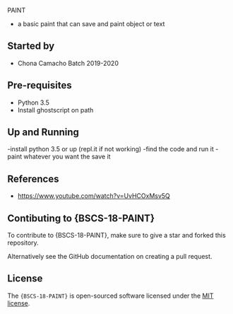 PAINT
- a basic paint that can save and paint object or text

## Started by
- Chona Camacho Batch 2019-2020

## Pre-requisites
- Python 3.5
- Install ghostscript on path

## Up and Running
-install python 3.5 or up (repl.it if not working)
-find the code and run it
-paint whatever you want the save it
## References
- https://www.youtube.com/watch?v=UvHCOxMsv5Q

## Contibuting to {BSCS-18-PAINT}
To contribute to {BSCS-18-PAINT}, make sure to give a star and forked this repository.

Alternatively see the GitHub documentation on creating a pull request.

## License
The `{BSCS-18-PAINT}` is open-sourced software licensed under the [MIT license](http://opensource.org/licenses/MIT).


